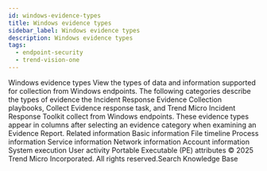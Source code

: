 ```yaml
---
id: windows-evidence-types
title: Windows evidence types
sidebar_label: Windows evidence types
description: Windows evidence types
tags:
  - endpoint-security
  - trend-vision-one
---
```


 Windows evidence types View the types of data and information supported for collection from Windows endpoints. The following categories describe the types of evidence the Incident Response Evidence Collection playbooks, Collect Evidence response task, and Trend Micro Incident Response Toolkit collect from Windows endpoints. These evidence types appear in columns after selecting an evidence category when examining an Evidence Report. Related information Basic information File timeline Process information Service information Network information Account information System execution User activity Portable Executable (PE) attributes © 2025 Trend Micro Incorporated. All rights reserved.Search Knowledge Base